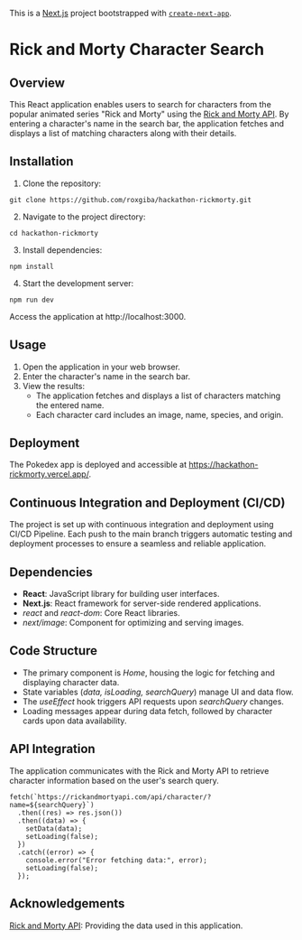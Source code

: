This is a [Next.js](https://nextjs.org/) project bootstrapped with [`create-next-app`](https://github.com/vercel/next.js/tree/canary/packages/create-next-app).

# Rick and Morty Character Search

## Overview
This React application enables users to search for characters from the popular animated series "Rick and Morty" using the [Rick and Morty API](https://rickandmortyapi.com/). By entering a character's name in the search bar, the application fetches and displays a list of matching characters along with their details.

## Installation
1. Clone the repository:
 ```
git clone https://github.com/roxgiba/hackathon-rickmorty.git
 ```
2. Navigate to the project directory:
 ```
cd hackathon-rickmorty
 ```
3. Install dependencies:
 ```
npm install
 ```
4. Start the development server:
 ```
npm run dev
 ```
Access the application at http://localhost:3000.

## Usage
1. Open the application in your web browser.
1. Enter the character's name in the search bar.
1. View the results:
    - The application fetches and displays a list of characters matching the entered name.
    - Each character card includes an image, name, species, and origin.

## Deployment
The Pokedex app is deployed and accessible at https://hackathon-rickmorty.vercel.app/.

## Continuous Integration and Deployment (CI/CD)
The project is set up with continuous integration and deployment using CI/CD Pipeline. Each push to the main branch triggers automatic testing and deployment processes to ensure a seamless and reliable application.

## Dependencies
- **React**: JavaScript library for building user interfaces.
- **Next.js**: React framework for server-side rendered applications.
- _react_ and _react-dom_: Core React libraries.
- _next/image_: Component for optimizing and serving images.

## Code Structure
- The primary component is _Home_, housing the logic for fetching and displaying character data.
- State variables (_data, isLoading, searchQuery_) manage UI and data flow.
- The _useEffect_ hook triggers API requests upon _searchQuery_ changes.
- Loading messages appear during data fetch, followed by character cards upon data availability.

## API Integration
The application communicates with the Rick and Morty API to retrieve character information based on the user's search query.

```
fetch(`https://rickandmortyapi.com/api/character/?name=${searchQuery}`)
  .then((res) => res.json())
  .then((data) => {
    setData(data);
    setLoading(false);
  })
  .catch((error) => {
    console.error("Error fetching data:", error);
    setLoading(false);
  });
```

## Acknowledgements
[Rick and Morty API](https://rickandmortyapi.com/): Providing the data used in this application.


